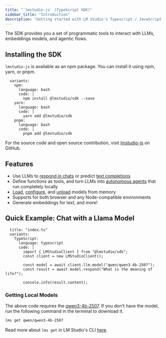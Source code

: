 ```yaml
---
title: "`lmstudio-js` (TypeScript SDK)"
sidebar_title: "Introduction"
description: "Getting started with LM Studio's Typescript / JavaScript SDK"
---
```


The SDK provides you a set of programmatic tools to interact with LLMs, embeddings models, and agentic flows.

## Installing the SDK

`lmstudio-js` is available as an npm package. You can install it using npm, yarn, or pnpm.

```lms_code_snippet
  variants:
    npm:
      language: bash
      code: |
        npm install @lmstudio/sdk --save
    yarn:
      language: bash
      code: |
        yarn add @lmstudio/sdk
    pnpm:
      language: bash
      code: |
        pnpm add @lmstudio/sdk
```

For the source code and open source contribution, visit [lmstudio-js](https://github.com/lmstudio-ai/lmstudio-js) on GitHub.

## Features

- Use LLMs to [respond in chats](./typescript/llm-prediction/chat-completion) or predict [text completions](./typescript/llm-prediction/completion)
- Define functions as tools, and turn LLMs into [autonomous agents](./typescript/agent/act) that run completely locally
- [Load](./typescript/manage-models/loading), [configure](./typescript/llm-prediction/parameters), and [unload](./typescript/manage-models/loading) models from memory
- Supports for both browser and any Node-compatible environments
- Generate embeddings for text, and more!

## Quick Example: Chat with a Llama Model

```lms_code_snippet
  title: "index.ts"
  variants:
    TypeScript:
      language: typescript
      code: |
        import { LMStudioClient } from "@lmstudio/sdk";
        const client = new LMStudioClient();

        const model = await client.llm.model("qwen/qwen3-4b-2507");
        const result = await model.respond("What is the meaning of life?");

        console.info(result.content);
```

### Getting Local Models

The above code requires the [qwen3-4b-2507](https://lmstudio.ai/models/qwen/qwen3-4b-2507). If you don't have the model, run the following command in the terminal to download it.

```bash
lms get qwen/qwen3-4b-2507
```

Read more about `lms get` in LM Studio's CLI [here](./cli/get).
